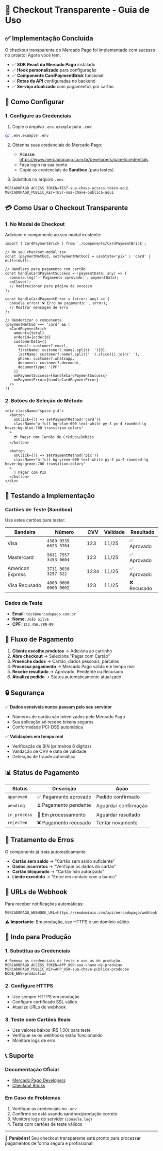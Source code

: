 # 🚀 Checkout Transparente - Guia de Uso

## ✅ Implementação Concluída

O checkout transparente do Mercado Pago foi implementado com sucesso no projeto! Agora você tem:

- ✅ **SDK React do Mercado Pago** instalado
- ✅ **Hook personalizado** para configuração
- ✅ **Componente CardPaymentBrick** funcional  
- ✅ **Rotas da API** configuradas no backend
- ✅ **Serviço atualizado** com pagamentos por cartão

## 🔧 Como Configurar

### 1. Configure as Credenciais

1. Copie o arquivo `.env.example` para `.env`:
```bash
cp .env.example .env
```

2. Obtenha suas credenciais do Mercado Pago:
   - Acesse: https://www.mercadopago.com.br/developers/panel/credentials
   - Faça login na sua conta
   - Copie as credenciais de **Sandbox** (para testes)

3. Substitua no arquivo `.env`:
```env
MERCADOPAGO_ACCESS_TOKEN=TEST-sua-chave-access-token-aqui
MERCADOPAGO_PUBLIC_KEY=TEST-sua-chave-publica-aqui
```

## 💳 Como Usar o Checkout Transparente

### 1. No Modal de Checkout

Adicione o componente ao seu modal existente:

```tsx
import { CardPaymentBrick } from './components/CardPaymentBrick';

// No seu checkout-modal.tsx
const [paymentMethod, setPaymentMethod] = useState<'pix' | 'card' | null>(null);

// Handlers para pagamento com cartão
const handleCardPaymentSuccess = (paymentData: any) => {
  console.log('✅ Pagamento aprovado:', paymentData);
  onClose();
  // Redirecionar para página de sucesso
};

const handleCardPaymentError = (error: any) => {
  console.error('❌ Erro no pagamento:', error);
  // Mostrar mensagem de erro
};

// Renderizar o componente
{paymentMethod === 'card' && (
  <CardPaymentBrick
    amount={total}
    orderId={orderId}
    customerData={{
      email: customer?.email,
      firstName: customer?.name?.split(' ')[0],
      lastName: customer?.name?.split(' ').slice(1).join(' '),
      phone: customer?.whatsapp,
      document: customer?.document,
      documentType: 'CPF'
    }}
    onPaymentSuccess={handleCardPaymentSuccess}
    onPaymentError={handleCardPaymentError}
  />
)}
```

### 2. Botões de Seleção de Método

```tsx
<div className="space-y-4">
  <button
    onClick={() => setPaymentMethod('card')}
    className="w-full bg-blue-600 text-white py-3 px-4 rounded-lg hover:bg-blue-700 transition-colors"
  >
    💳 Pagar com Cartão de Crédito/Débito
  </button>
  
  <button
    onClick={() => setPaymentMethod('pix')}
    className="w-full bg-green-600 text-white py-3 px-4 rounded-lg hover:bg-green-700 transition-colors"
  >
    📱 Pagar com PIX
  </button>
</div>
```

## 🧪 Testando a Implementação

### Cartões de Teste (Sandbox)

Use estes cartões para testar:

| Bandeira | Número | CVV | Validade | Resultado |
|----------|--------|-----|----------|-----------|
| Visa | `4509 9535 6623 3704` | 123 | 11/25 | ✅ Aprovado |
| Mastercard | `5031 7557 3453 0604` | 123 | 11/25 | ✅ Aprovado |
| American Express | `3711 8030 3257 522` | 1234 | 11/25 | ✅ Aprovado |
| Visa Recusado | `4000 0000 0000 0002` | 123 | 11/25 | ❌ Recusado |

### Dados de Teste

- **Email**: `test@mercadopago.com.br`
- **Nome**: `João Silva`
- **CPF**: `123.456.789-09`

## 🔄 Fluxo de Pagamento

1. **Cliente escolhe produtos** → Adiciona ao carrinho
2. **Abre checkout** → Seleciona "Pagar com Cartão"
3. **Preenche dados** → Cartão, dados pessoais, parcelas
4. **Processa pagamento** → Mercado Pago valida em tempo real
5. **Recebe resultado** → Aprovado, Pendente ou Recusado
6. **Atualiza pedido** → Status automaticamente atualizado

## 🔒 Segurança

✅ **Dados sensíveis nunca passam pelo seu servidor**
- Números de cartão são tokenizados pelo Mercado Pago
- Sua aplicação só recebe tokens seguros
- Conformidade PCI-DSS automática

✅ **Validações em tempo real**
- Verificação de BIN (primeiros 6 dígitos)
- Validação de CVV e data de validade
- Detecção de fraude automática

## 📊 Status de Pagamento

| Status | Descrição | Ação |
|--------|-----------|------|
| `approved` | ✅ Pagamento aprovado | Pedido confirmado |
| `pending` | ⏳ Pagamento pendente | Aguardar confirmação |
| `in_process` | 🔄 Em processamento | Aguardar resultado |
| `rejected` | ❌ Pagamento recusado | Tentar novamente |

## 🚨 Tratamento de Erros

O componente já trata automaticamente:

- **Cartão sem saldo** → "Cartão sem saldo suficiente"
- **Dados incorretos** → "Verifique os dados do cartão"
- **Cartão bloqueado** → "Cartão não autorizado"
- **Limite excedido** → "Entre em contato com o banco"

## 🔗 URLs de Webhook

Para receber notificações automáticas:

```env
MERCADOPAGO_WEBHOOK_URL=https://seudominio.com/api/mercadopago/webhook
```

⚠️ **Importante**: Em produção, use HTTPS e um domínio válido.

## 🚀 Indo para Produção

### 1. Substitua as Credenciais

```env
# Remova as credenciais de teste e use as de produção
MERCADOPAGO_ACCESS_TOKEN=APP_USR-sua-chave-de-producao
MERCADOPAGO_PUBLIC_KEY=APP_USR-sua-chave-publica-producao
NODE_ENV=production
```

### 2. Configure HTTPS

- Use sempre HTTPS em produção
- Configure certificado SSL válido
- Atualize URLs de webhook

### 3. Teste com Cartões Reais

- Use valores baixos (R$ 1,00) para teste
- Verifique se os webhooks estão funcionando
- Monitore logs de erro

## 📞 Suporte

### Documentação Oficial
- [Mercado Pago Developers](https://www.mercadopago.com.br/developers)
- [Checkout Bricks](https://www.mercadopago.com.br/developers/pt/docs/checkout-bricks)

### Em Caso de Problemas
1. Verifique as credenciais no `.env`
2. Confirme se está usando sandbox/produção correto
3. Monitore logs do servidor (`console.log`)
4. Teste com cartões de teste válidos

---

🎉 **Parabéns!** Seu checkout transparente está pronto para processar pagamentos de forma segura e profissional!